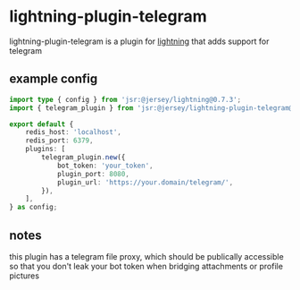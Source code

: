 # lightning-plugin-telegram

lightning-plugin-telegram is a plugin for
[lightning](https://williamhroning.eu.org/lightning) that adds support for
telegram

## example config

```ts
import type { config } from 'jsr:@jersey/lightning@0.7.3';
import { telegram_plugin } from 'jsr:@jersey/lightning-plugin-telegram@0.7.3';

export default {
	redis_host: 'localhost',
	redis_port: 6379,
	plugins: [
		telegram_plugin.new({
			bot_token: 'your_token',
			plugin_port: 8080,
			plugin_url: 'https://your.domain/telegram/',
		}),
	],
} as config;
```

## notes

this plugin has a telegram file proxy, which should be publically accessible so
that you don't leak your bot token when bridging attachments or profile pictures
